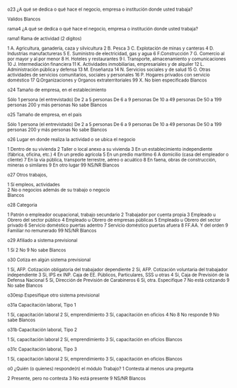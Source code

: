 <font size="0.5">
o23	¿A qué se dedica o qué hace el negocio, empresa o institución donde usted trabaja?

Validos
Blancos

rama4	¿A qué se dedica o qué hace el negocio, empresa o institución donde usted trabaja?


rama1	Rama de actividad (2 dígitos)

1 A. Agricultura, ganadería, caza y silvicultura
2 B. Pesca
3 C. Explotación de minas y canteras
4 D. Industrias manufactureras
5 E. Suministro de electricidad, gas y agua
6 F.Construcción
7 G. Comercio al por mayor y al por menor
8 H. Hoteles y restaurantes
9 I. Transporte, almacenamiento y comunicaciones
10 J. Intermediación financiera
11 K. Actividades inmobiliarias, empresariales y de alquiler
12 L. Administración pública y defensa
13 M. Enseñanza
14 N. Servicios sociales y de salud
15 O. Otras actividades de servicios comunitarios, sociales y personales
16 P. Hogares privados con servicio doméstico
17 Q.Organizaciones y Organos extraterritoriales
99 X. No bien especificado
Blancos

o24	Tamaño de empresa, en el establecimiento

Sólo 1 persona (el entrevistado)
De 2 a 5 personas
De 6 a 9 personas
De 10 a 49 personas
De 50 a 199 personas
200 y más personas
No sabe
Blancos

o25	Tamaño de empresa, en el país

Sólo 1 persona (el entrevistado)
De 2 a 5 personas
De 6 a 9 personas
De 10 a 49 personas
De 50 a 199 personas
200 y más personas
No sabe
Blancos

o26	Lugar en donde realiza la actividad o se ubica el negocio

1 Dentro de su vivienda
2 Taller o local anexo a su vivienda
3 En un establecimiento independiente (fábrica, oficina, etc.)
4 En un predio agrícola
5 En un predio marítimo
6 A domicilio (casa del empleador o cliente)
7 En la vía pública, transporte terrestre, aéreo o acuático
8 En faena, obras de construcción, mineras o similares
9 En otro lugar
99 NS/NR
Blancos

o27	Otros trabajos,

1 Sí empleos, actividades		
2 No o negocios además de	su trabajo o negocio		
Blancos

o28	Categoria

1 Patrón o empleador ocupacional, trabajo secundario
2 Trabajador por cuenta propia
3 Empleado u Obrero del sector público
4 Empleado u Obrero de empresas públicas
5 Empleado u Obrero del sector privado
6 Servicio doméstico puertas adentro
7 Servicio doméstico puertas afuera
8 FF.AA. Y del orden
9 Familiar no remunerado
99 NS/NR
Blancos

o29	Afiliado a sistema previsional

1 Sí
2 No
9 No sabe
Blancos

o30	Cotiza en algún sistema previsional

1 Sí, AFP. Cotización obligatoria del trabajador dependiente
2 Sí, AFP. Cotización voluntaria del trabajador independiente
3 Si, IPS ex INP. Caja de EE. Públicos, Particulares, SSS u otras
4 Sí, Caja de Previsión de la Defensa Nacional
5 Sí, Dirección de Previsión de Carabineros
6 Sí, otra. Especifique
7 No está cotizando
9 No sabe
Blancos

o30esp	Espesifique otro sistema previsional

o31a	Capacitación laboral, Tipo 1

1 Sí, capacitación laboral
2 Sí, emprendimiento
3 Sí, capacitación en oficios
4 No
8 No responde
9 No sabe
Blancos

o31b	Capacitación laboral, Tipo 2

1 Sí, capacitación laboral
2 Sí, emprendimiento
3 Sí, capacitación en oficios
Blancos

o31c	Capacitación laboral, Tipo 3

1 Sí, capacitación laboral
2 Sí, emprendimiento
3 Sí, capacitación en oficios
Blancos

o0	¿Quién (o quienes) responde(n) el módulo Trabajo?	1 Contesta al menos una pregunta

2 Presente, pero no contesta
3 No está presente
9 NS/NR
Blancos

</font>
